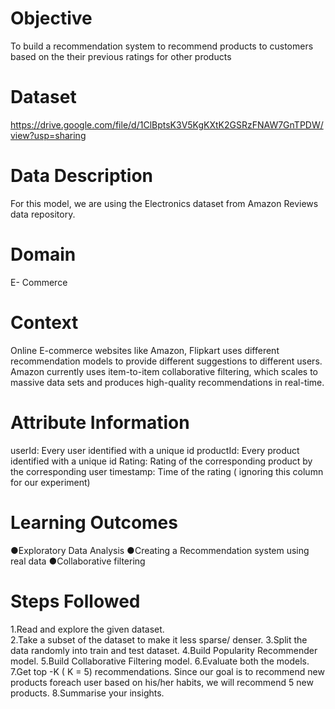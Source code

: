 # Objective
To build a recommendation system to recommend products to customers based on the their previous ratings for other products
# Dataset
https://drive.google.com/file/d/1ClBptsK3V5KgKXtK2GSRzFNAW7GnTPDW/view?usp=sharing
# Data Description
For this model, we are using the Electronics dataset from Amazon Reviews data repository.
# Domain
E- Commerce
# Context
Online E-commerce websites like Amazon, Flipkart uses different recommendation models to provide different suggestions to different users. Amazon currently uses item-to-item collaborative filtering, which scales to massive data sets and produces high-quality recommendations in real-time.
# Attribute Information
userId: Every user identified with a unique id
productId: Every product identified with a unique id
Rating: Rating of the corresponding product by the corresponding user
timestamp: Time of the rating ( ignoring this column for our experiment)
# Learning Outcomes
●Exploratory Data Analysis
●Creating a Recommendation system using real data
●Collaborative filtering
# Steps Followed
1.Read and explore the given dataset.  
2.Take a subset of the dataset to make it less sparse/ denser. 
3.Split the data randomly into train and test dataset. 
4.Build Popularity Recommender model. 
5.Build Collaborative Filtering model. 
6.Evaluate both the models.
7.Get top -K ( K = 5) recommendations. Since our goal is to recommend new products foreach user based on his/her habits, we will recommend 5 new products. 
8.Summarise your insights.
